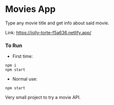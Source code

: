 # Movies App

Type any movie title and get info about said movie.

Link: https://jolly-torte-f5a636.netlify.app/

### To Run

* First time:
```terminal
npm i 
npm start
```

* Normal use:
```terminal
npm start
```
Very small project to try a movie API.
